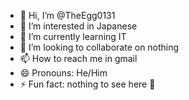 - 👋 Hi, I’m @TheEgg0131
- 👀 I’m interested in Japanese
- 🌱 I’m currently learning IT
- 💞️ I’m looking to collaborate on nothing
- 📫 How to reach me in gmail
- 😄 Pronouns: He/Him
- ⚡ Fun fact: nothing to see here 🤔

<!---
TheEgg0131/TheEgg0131 is a ✨ special ✨ repository because its `README.md` (this file) appears on your GitHub profile.
You can click the Preview link to take a look at your changes.
--->
